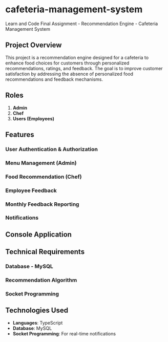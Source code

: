 # cafeteria-management-system

Learn and Code Final Assignment - Recommendation Engine - Cafeteria Management System

## Project Overview

This project is a recommendation engine designed for a cafeteria to enhance food choices for customers through personalized recommendations, ratings, and feedback. The goal is to improve customer satisfaction by addressing the absence of personalized food recommendations and feedback mechanisms.

## Roles

1. **Admin**
2. **Chef**
3. **Users (Employees)**

## Features

### User Authentication & Authorization

### Menu Management (Admin)

### Food Recommendation (Chef)

### Employee Feedback

### Monthly Feedback Reporting

### Notifications

## Console Application

## Technical Requirements

### Database - **MySQL**

### Recommendation Algorithm

### Socket Programming

## Technologies Used

- **Languages**: TypeScript
- **Database**: MySQL
- **Socket Programming**: For real-time notifications
